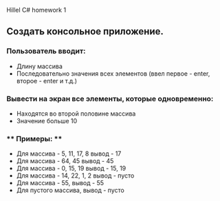Hillel C# homework 1

## **Создать консольное приложение.**


### **Пользователь вводит:**

- Длину массива  
- Последовательно значения всех элементов (ввел первое - enter, второе - enter и т.д.)  


### **Вывести на экран все элементы, которые одновременно:**

- Находятся во второй половине массива
- Значение больше 10


### ** Примеры: **

- Для массива - 5, 11, 17, 8 вывод - 17
- Для массива - 64, 45 вывод - 45
- Для массива - 0, 15, 19 вывод - 15, 19
- Для массива - 14, 22, 1, 2 вывод - пусто
- Для массива - 55, вывод - 55
- Для пустого массива, вывод - пусто
